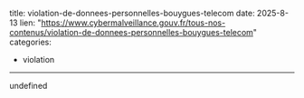  
title: violation-de-donnees-personnelles-bouygues-telecom
date: 2025-8-13
lien: "https://www.cybermalveillance.gouv.fr/tous-nos-contenus/violation-de-donnees-personnelles-bouygues-telecom"
categories:
  - violation
---

undefined
